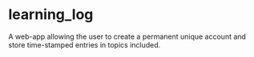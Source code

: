 # learning_log
A web-app allowing the user to create a permanent unique account and store time-stamped entries in topics included.
